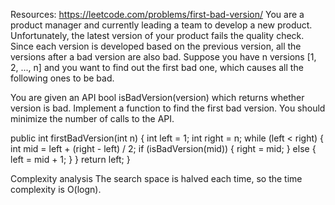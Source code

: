 Resources: https://leetcode.com/problems/first-bad-version/
You are a product manager and currently leading a team to develop a new product.
Unfortunately, the latest version of your product fails the quality check.
Since each version is developed based on the previous version, all the versions after a bad version are also bad.
Suppose you have n versions [1, 2, ..., n] and you want to find out the first bad one,
which causes all the following ones to be bad.

You are given an API bool isBadVersion(version) which returns whether version is bad.
Implement a function to find the first bad version. You should minimize the number of calls to the API.


public int firstBadVersion(int n) {
    int left = 1;
    int right = n;
    while (left < right) {
        int mid = left + (right - left) / 2;
        if (isBadVersion(mid)) {
            right = mid;
        } else {
            left = mid + 1;
        }
    }
    return left;
}

Complexity analysis
The search space is halved each time, so the time complexity is O(logn).

